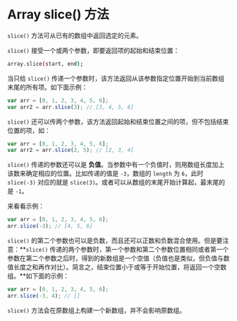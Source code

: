 Array slice() 方法
===

`slice()` 方法可从已有的数组中返回选定的元素。

`slice()` 接受一个或两个参数，即要返回项的起始和结束位置：
```bash
array.slice(start, end);
```

当只给 `slice()` 传递一个参数时，该方法返回从该参数指定位置开始到当前数组末尾的所有项。如下面示例：
```js
var arr = [0, 1, 2, 3, 4, 5, 6];
var arr2 = arr.slice(3); // [3, 4, 5, 6]
```

`slice()` 还可以传两个参数，该方法返回起始和结束位置之间的项，但不包括结束位置的项，如：
```js
var arr = [0, 1, 2, 3, 4, 5, 6];
var arr2 = arr.slice(2, 5); // [2, 3, 4]
```

`slice()` 传递的参数还可以是 **负值**。当参数中有一个负值时，则用数组长度加上该数来确定相应的位置。比如传递的值是 `-3`，数组的 `length` 为 `6`，此时 `slice(-3)` 对应的就是 `slice(3)`。或者可以从数组的末尾开始计算起，最末尾的是 `-1`。

来看看示例：
```js
var arr = [0, 1, 2, 3, 4, 5, 6];
arr.slice(-3); // [4, 5, 6]
```

`slice()` 的第二个参数也可以是负数，而且还可以正数和负数混合使用。但是要注意：**`slice()` 传递的两个参数时，第一个参数和第二个参数位置相同或者第一个参数在第二个参数之后时，得到的新数组是一个空值（负值也是类似，但负值与数值长度之和再作对比）。简言之，结束位置小于或等于开始位置，将返回一个空数组。**如下面的示例：
```js
var arr = [0, 1, 2, 3, 4, 5, 6];
arr.slice(-3, 4); // []
```

`slice()` 方法会在原数组上构建一个新数组，并不会影响原数组。
